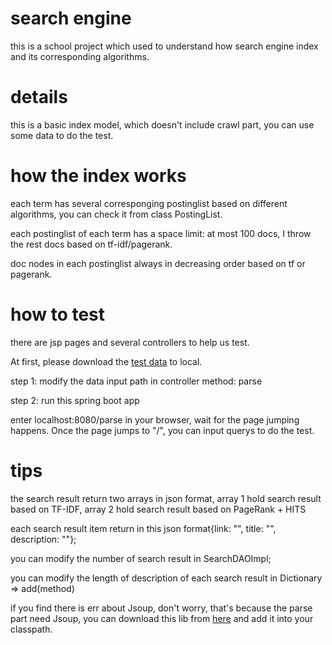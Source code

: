# search engine
 this is a school project which used to understand how search engine index and its corresponding algorithms.
 
# details
 this is a basic index model, which doesn't include crawl part, you can use some data to do the test.

# how the index works
 each term has several corresponging postinglist based on different algorithms, you can check it from class PostingList.
 
 each postinglist of each term has a space limit: at most 100 docs, I throw the rest docs based on tf-idf/pagerank. 
 
 doc nodes in each postinglist always in decreasing order based on tf or pagerank.

 # how to test
 there are jsp pages and several controllers to help us test.
 
 At first, please download the [test data](https://drive.google.com/file/d/10MkwjZYXiNivZUKAEWOAVYqaWGTGPE_n/view?usp=sharing) to local.
 
 step 1: modify the data input path in controller method: parse
 
 step 2: run this spring boot app
 
 enter localhost:8080/parse in your browser, wait for the page jumping happens. Once the page jumps to "/", you can input querys to do the test.
 
 # tips 
 the search result return two arrays in json format, array 1 hold search result based on TF-IDF, array 2 hold search result based on PageRank + HITS
 
 each search result item return in this json format{link: "", title: "", description: ""};
 
 you can modify the number of search result in SearchDAOImpl;
 
 you can modify the length of description of each search result in Dictionary => add(method)
 
 if you find there is err about Jsoup, don't worry, that's because the parse part need Jsoup, you can download this lib from [here](https://jsoup.org/) and add it into your classpath.
 
 
 
